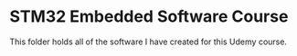 # STM32 Embedded Software Course

This folder holds all of the software I have created for this Udemy course. 

